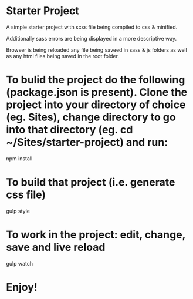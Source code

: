 # Starter Project

A simple starter project with scss file being compiled to css & minified.

Additionally sass errors are being displayed in a more descriptive way.

Browser is being reloaded any file being saveed in sass & js folders as well as any html files being saved in the root folder.

# To bulid the project do the following (package.json is present). Clone the project into your directory of choice (eg. Sites), change directory to go into that directory (eg. cd ~/Sites/starter-project) and run:

npm install

# To build that project (i.e. generate css file)

gulp style

# To work in the project: edit, change, save and live reload

gulp watch

# Enjoy!
